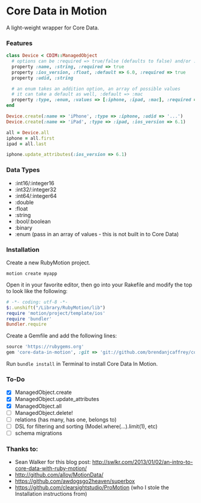 # Core Data in Motion

A light-weight wrapper for Core Data.

### Features

```ruby
class Device < CDIM::ManagedObject
  # options can be :required => true/false (defaults to false) and/or :default => ...
  property :name, :string, :required => true
  property :ios_version, :float, :default => 6.0, :required => true
  property :udid, :string

  # an enum takes an addition option, an array of possible values
  # it can take a default as well, :default => :mac
  property :type, :enum, :values => [:iphone, :ipad, :mac], :required => true # transparently stored as an :int16
end

Device.create(:name => 'iPhone', :type => :iphone, :udid => '...')
Device.create(:name => 'iPad', :type => :ipad, :ios_version => 6.1)

all = Device.all
iphone = all.first
ipad = all.last

iphone.update_attributes(:ios_version => 6.1)
```

### Data Types

* :int16/:integer16
* :int32/:integer32
* :int64/:integer64
* :double
* :float
* :string
* :bool/:boolean
* :binary
* :enum (pass in an array of values - this is not built in to Core Data)

### Installation
Create a new RubyMotion project.

`motion create myapp`

Open it in your favorite editor, then go into your Rakefile and modify the top to look like the following:

```ruby
# -*- coding: utf-8 -*-
$:.unshift("/Library/RubyMotion/lib")
require 'motion/project/template/ios'
require 'bundler'
Bundler.require
```

Create a Gemfile and add the following lines:

```ruby
source 'https://rubygems.org'
gem 'core-data-in-motion', :git => 'git://github.com/brendanjcaffrey/core-data-in-motion.git'
```

Run `bundle install` in Terminal to install Core Data In Motion.

### To-Do

- [x] ManagedObject.create
- [x] ManagedObject.update_attributes
- [x] ManagedObject.all
- [ ] ManagedObject.delete!
- [ ] relations (has many, has one, belongs to)
- [ ] DSL for filtering and sorting (Model.where(...).limit(1), etc)
- [ ] schema migrations

### Thanks to:

- Sean Walker for this blog post: http://swlkr.com/2013/01/02/an-intro-to-core-data-with-ruby-motion/
- http://github.com/alloy/MotionData/
- https://github.com/awdogsgo2heaven/superbox
- https://github.com/clearsightstudio/ProMotion (who I stole the Installation instructions from)
